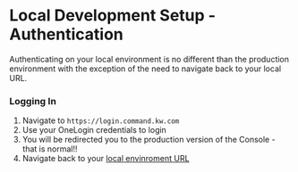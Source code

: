 # Local Development Setup - Authentication

Authenticating on your local environment is no different than the production environment with the exception of the need to navigate back to your local URL.

### Logging In

1.  Navigate to `https://login.command.kw.com`
1.  Use your OneLogin credentials to login
1.  You will be redirected you to the production version of the Console - that is normal!!
1.  Navigate back to your [local envinroment URL](server.md)
